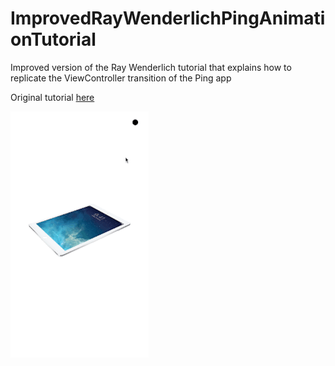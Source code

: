 # ImprovedRayWenderlichPingAnimationTutorial
Improved version of the Ray Wenderlich tutorial that explains how to replicate the ViewController transition of the Ping app

Original tutorial [here](http://www.raywenderlich.com/86521/how-to-make-a-view-controller-transition-animation-like-in-the-ping-app)

![Final result](https://github.com/alessandro-martin/ImprovedRayWenderlichPingAnimationTutorial/blob/master/PingTransition/Transition.gif)
